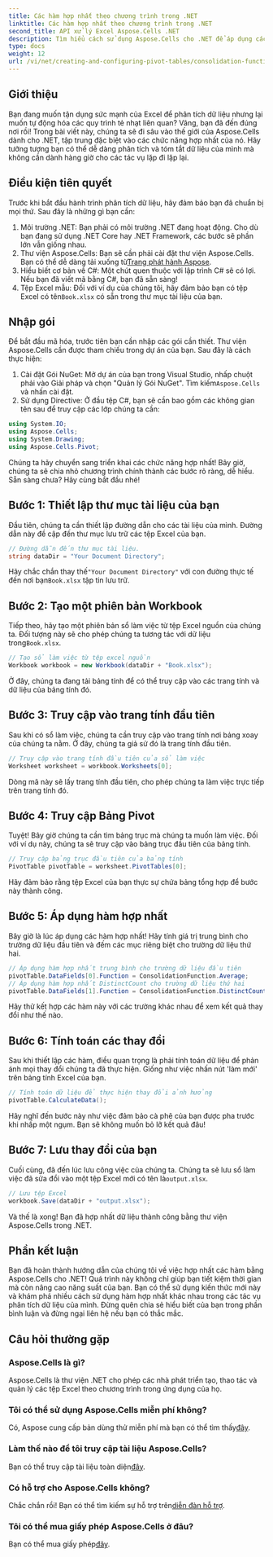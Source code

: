 ```yaml
---
title: Các hàm hợp nhất theo chương trình trong .NET
linktitle: Các hàm hợp nhất theo chương trình trong .NET
second_title: API xử lý Excel Aspose.Cells .NET
description: Tìm hiểu cách sử dụng Aspose.Cells cho .NET để áp dụng các hàm hợp nhất theo chương trình. Tự động hóa các tác vụ phân tích dữ liệu của bạn một cách hiệu quả.
type: docs
weight: 12
url: /vi/net/creating-and-configuring-pivot-tables/consolidation-functions/
---
```

## Giới thiệu
Bạn đang muốn tận dụng sức mạnh của Excel để phân tích dữ liệu nhưng lại muốn tự động hóa các quy trình tẻ nhạt liên quan? Vâng, bạn đã đến đúng nơi rồi! Trong bài viết này, chúng ta sẽ đi sâu vào thế giới của Aspose.Cells dành cho .NET, tập trung đặc biệt vào các chức năng hợp nhất của nó. Hãy tưởng tượng bạn có thể dễ dàng phân tích và tóm tắt dữ liệu của mình mà không cần dành hàng giờ cho các tác vụ lặp đi lặp lại.
## Điều kiện tiên quyết
Trước khi bắt đầu hành trình phân tích dữ liệu, hãy đảm bảo bạn đã chuẩn bị mọi thứ. Sau đây là những gì bạn cần:
1. Môi trường .NET: Bạn phải có môi trường .NET đang hoạt động. Cho dù bạn đang sử dụng .NET Core hay .NET Framework, các bước sẽ phần lớn vẫn giống nhau.
2.  Thư viện Aspose.Cells: Bạn sẽ cần phải cài đặt thư viện Aspose.Cells. Bạn có thể dễ dàng tải xuống từ[Trang phát hành Aspose](https://releases.aspose.com/cells/net/).
3. Hiểu biết cơ bản về C#: Một chút quen thuộc với lập trình C# sẽ có lợi. Nếu bạn đã viết mã bằng C#, bạn đã sẵn sàng!
4. Tệp Excel mẫu: Đối với ví dụ của chúng tôi, hãy đảm bảo bạn có tệp Excel có tên`Book.xlsx` có sẵn trong thư mục tài liệu của bạn.
## Nhập gói
Để bắt đầu mã hóa, trước tiên bạn cần nhập các gói cần thiết. Thư viện Aspose.Cells cần được tham chiếu trong dự án của bạn. Sau đây là cách thực hiện:
1.  Cài đặt Gói NuGet: Mở dự án của bạn trong Visual Studio, nhấp chuột phải vào Giải pháp và chọn "Quản lý Gói NuGet". Tìm kiếm`Aspose.Cells` và nhấn cài đặt.
2. Sử dụng Directive: Ở đầu tệp C#, bạn sẽ cần bao gồm các không gian tên sau để truy cập các lớp chúng ta cần:
```csharp
using System.IO;
using Aspose.Cells;
using System.Drawing;
using Aspose.Cells.Pivot;
```
Chúng ta hãy chuyển sang triển khai các chức năng hợp nhất!
Bây giờ, chúng ta sẽ chia nhỏ chương trình chính thành các bước rõ ràng, dễ hiểu. Sẵn sàng chưa? Hãy cùng bắt đầu nhé!
## Bước 1: Thiết lập thư mục tài liệu của bạn
Đầu tiên, chúng ta cần thiết lập đường dẫn cho các tài liệu của mình. Đường dẫn này đề cập đến thư mục lưu trữ các tệp Excel của bạn.
```csharp
// Đường dẫn đến thư mục tài liệu.
string dataDir = "Your Document Directory";
```
 Hãy chắc chắn thay thế`"Your Document Directory"` với con đường thực tế đến nơi bạn`Book.xlsx` tập tin lưu trữ.
## Bước 2: Tạo một phiên bản Workbook
Tiếp theo, hãy tạo một phiên bản sổ làm việc từ tệp Excel nguồn của chúng ta. Đối tượng này sẽ cho phép chúng ta tương tác với dữ liệu trong`Book.xlsx`.
```csharp
// Tạo sổ làm việc từ tệp excel nguồn
Workbook workbook = new Workbook(dataDir + "Book.xlsx");
```
Ở đây, chúng ta đang tải bảng tính để có thể truy cập vào các trang tính và dữ liệu của bảng tính đó.
## Bước 3: Truy cập vào trang tính đầu tiên
Sau khi có sổ làm việc, chúng ta cần truy cập vào trang tính nơi bảng xoay của chúng ta nằm. Ở đây, chúng ta giả sử đó là trang tính đầu tiên.
```csharp
// Truy cập vào trang tính đầu tiên của sổ làm việc
Worksheet worksheet = workbook.Worksheets[0];
```
Dòng mã này sẽ lấy trang tính đầu tiên, cho phép chúng ta làm việc trực tiếp trên trang tính đó.
## Bước 4: Truy cập Bảng Pivot
Tuyệt! Bây giờ chúng ta cần tìm bảng trục mà chúng ta muốn làm việc. Đối với ví dụ này, chúng ta sẽ truy cập vào bảng trục đầu tiên của bảng tính.
```csharp
// Truy cập bảng trục đầu tiên của bảng tính
PivotTable pivotTable = worksheet.PivotTables[0];
```
Hãy đảm bảo rằng tệp Excel của bạn thực sự chứa bảng tổng hợp để bước này thành công.
## Bước 5: Áp dụng hàm hợp nhất
Bây giờ là lúc áp dụng các hàm hợp nhất! Hãy tính giá trị trung bình cho trường dữ liệu đầu tiên và đếm các mục riêng biệt cho trường dữ liệu thứ hai.
```csharp
// Áp dụng hàm hợp nhất trung bình cho trường dữ liệu đầu tiên
pivotTable.DataFields[0].Function = ConsolidationFunction.Average;
// Áp dụng hàm hợp nhất DistinctCount cho trường dữ liệu thứ hai
pivotTable.DataFields[1].Function = ConsolidationFunction.DistinctCount;
```
Hãy thử kết hợp các hàm này với các trường khác nhau để xem kết quả thay đổi như thế nào.
## Bước 6: Tính toán các thay đổi
Sau khi thiết lập các hàm, điều quan trọng là phải tính toán dữ liệu để phản ánh mọi thay đổi chúng ta đã thực hiện. Giống như việc nhấn nút 'làm mới' trên bảng tính Excel của bạn.
```csharp
// Tính toán dữ liệu để thực hiện thay đổi ảnh hưởng
pivotTable.CalculateData();
```
Hãy nghĩ đến bước này như việc đảm bảo cà phê của bạn được pha trước khi nhấp một ngụm. Bạn sẽ không muốn bỏ lỡ kết quả đâu!
## Bước 7: Lưu thay đổi của bạn
 Cuối cùng, đã đến lúc lưu công việc của chúng ta. Chúng ta sẽ lưu sổ làm việc đã sửa đổi vào một tệp Excel mới có tên là`output.xlsx`.
```csharp
// Lưu tệp Excel
workbook.Save(dataDir + "output.xlsx");
```
Và thế là xong! Bạn đã hợp nhất dữ liệu thành công bằng thư viện Aspose.Cells trong .NET.
## Phần kết luận
Bạn đã hoàn thành hướng dẫn của chúng tôi về việc hợp nhất các hàm bằng Aspose.Cells cho .NET! Quá trình này không chỉ giúp bạn tiết kiệm thời gian mà còn nâng cao năng suất của bạn. Bạn có thể sử dụng kiến thức mới này và khám phá nhiều cách sử dụng hàm hợp nhất khác nhau trong các tác vụ phân tích dữ liệu của mình. Đừng quên chia sẻ hiểu biết của bạn trong phần bình luận và đừng ngại liên hệ nếu bạn có thắc mắc.
## Câu hỏi thường gặp
### Aspose.Cells là gì?
Aspose.Cells là thư viện .NET cho phép các nhà phát triển tạo, thao tác và quản lý các tệp Excel theo chương trình trong ứng dụng của họ.
### Tôi có thể sử dụng Aspose.Cells miễn phí không?
 Có, Aspose cung cấp bản dùng thử miễn phí mà bạn có thể tìm thấy[đây](https://releases.aspose.com).
### Làm thế nào để tôi truy cập tài liệu Aspose.Cells?
 Bạn có thể truy cập tài liệu toàn diện[đây](https://reference.aspose.com/cells/net/).
### Có hỗ trợ cho Aspose.Cells không?
 Chắc chắn rồi! Bạn có thể tìm kiếm sự hỗ trợ trên[diễn đàn hỗ trợ](https://forum.aspose.com/c/cells/9).
### Tôi có thể mua giấy phép Aspose.Cells ở đâu?
 Bạn có thể mua giấy phép[đây](https://purchase.aspose.com/buy).